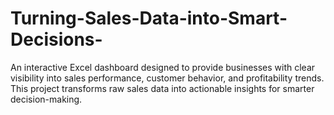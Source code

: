 # Turning-Sales-Data-into-Smart-Decisions-
An interactive Excel dashboard designed to provide businesses with clear visibility into sales performance, customer behavior, and profitability trends. This project transforms raw sales data into actionable insights for smarter decision-making.
